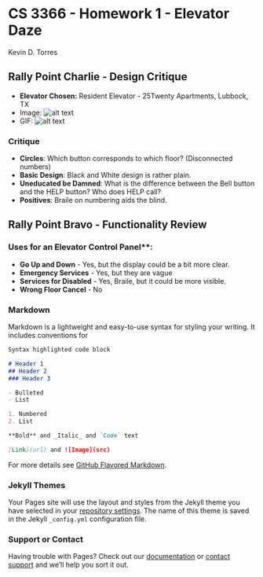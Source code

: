 # CS 3366 - Homework 1 - Elevator Daze
Kevin D. Torres

## Rally Point Charlie - Design Critique

- **Elevator Chosen:** Resident Elevator - 25Twenty Apartments, Lubbock, TX
- Image:
![alt text](https://raw.githubusercontent.com/SapphireLion/ElevatorDaze/master/Image1.jpg)
- GIF:
![alt text](https://raw.githubusercontent.com/SapphireLion/ElevatorDaze/master/Gif1.gif.gif)

### Critique

- **Circles**: Which button corresponds to which floor? (Disconnected numbers)
- **Basic Design**: Black and White design is rather plain.
- **Uneducated be Damned**: What is the difference between the Bell button and the HELP button? Who does HELP call?
- **Positives**: Braile on numbering aids the blind.

## Rally Point Bravo - Functionality Review
### Uses for an Elevator Control Panel**:
- **Go Up and Down** - Yes, but the display could be a bit more clear.
- **Emergency Services** - Yes, but they are vague
- **Services for Disabled** - Yes, Braile, but it could be more visible.
- **Wrong Floor Cancel** - No



### Markdown

Markdown is a lightweight and easy-to-use syntax for styling your writing. It includes conventions for

```markdown
Syntax highlighted code block

# Header 1
## Header 2
### Header 3

- Bulleted
- List

1. Numbered
2. List

**Bold** and _Italic_ and `Code` text

[Link](url) and ![Image](src)
```

For more details see [GitHub Flavored Markdown](https://guides.github.com/features/mastering-markdown/).

### Jekyll Themes

Your Pages site will use the layout and styles from the Jekyll theme you have selected in your [repository settings](https://github.com/SapphireLion/ElevatorDaze/settings). The name of this theme is saved in the Jekyll `_config.yml` configuration file.

### Support or Contact

Having trouble with Pages? Check out our [documentation](https://help.github.com/categories/github-pages-basics/) or [contact support](https://github.com/contact) and we’ll help you sort it out.
